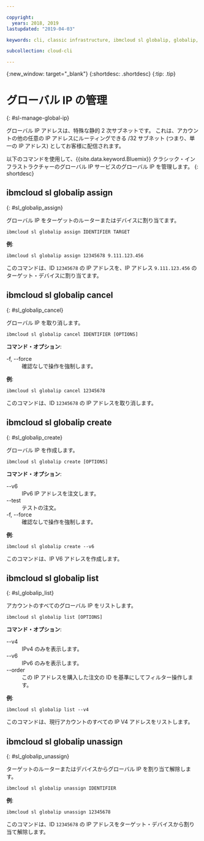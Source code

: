 ```yaml
---

copyright:
  years: 2018, 2019
lastupdated: "2019-04-03"

keywords: cli, classic infrastructure, ibmcloud sl globalip, globalip, global ip addresses, assign global ip

subcollection: cloud-cli

---
```


{:new_window: target="_blank"}
{:shortdesc: .shortdesc}
{:tip: .tip}

# グローバル IP の管理
{: #sl-manage-global-ip}

グローバル IP アドレスは、特殊な静的 2 次サブネットです。 これは、アカウントの他の任意の IP アドレスにルーティングできる /32 サブネット (つまり、単一の IP アドレス) としてお客様に配信されます。

以下のコマンドを使用して、{{site.data.keyword.Bluemix}} クラシック・インフラストラクチャーのグローバル IP サービスのグローバル IP を管理します。
{: shortdesc}

## ibmcloud sl globalip assign
{: #sl_globalip_assign}

グローバル IP をターゲットのルーターまたはデバイスに割り当てます。
```
ibmcloud sl globalip assign IDENTIFIER TARGET
```

**例**:
```
ibmcloud sl globalip assign 12345678 9.111.123.456
```

このコマンドは、ID `12345678` の IP アドレスを、IP アドレス `9.111.123.456` のターゲット・デバイスに割り当てます。

## ibmcloud sl globalip cancel
{: #sl_globalip_cancel}

グローバル IP を取り消します。
```
ibmcloud sl globalip cancel IDENTIFIER [OPTIONS]
```

<strong>コマンド・オプション</strong>:
<dl>
<dt>-f, --force</dt>
<dd>確認なしで操作を強制します。</dd>
</dl>

**例**:
```
ibmcloud sl globalip cancel 12345678
```

このコマンドは、ID `12345678` の IP アドレスを取り消します。

 ## ibmcloud sl globalip create
{: #sl_globalip_create}

グローバル IP を作成します。
```
ibmcloud sl globalip create [OPTIONS]
```

<strong>コマンド・オプション</strong>:
<dl>
<dt>--v6</dt>
<dd>IPv6 IP アドレスを注文します。</dd>
<dt>--test</dt>
<dd>テストの注文。</dd>
<dt>-f, --force</dt>
<dd>確認なしで操作を強制します。</dd>
</dl>

**例**:
```
ibmcloud sl globalip create --v6
```

このコマンドは、IP V6 アドレスを作成します。

## ibmcloud sl globalip list
{: #sl_globalip_list}

アカウントのすべてのグローバル IP をリストします。
```
ibmcloud sl globalip list [OPTIONS]
```

<strong>コマンド・オプション</strong>:
<dl>
<dt>--v4</dt>
<dd>IPv4 のみを表示します。</dd>
<dt>--v6</dt>
<dd>IPv6 のみを表示します。</dd>
<dt>--order</dt>
<dd>この IP アドレスを購入した注文の ID を基準にしてフィルター操作します。</dd>
</dl>

**例**:
```
ibmcloud sl globalip list --v4
```

このコマンドは、現行アカウントのすべての IP V4 アドレスをリストします。

## ibmcloud sl globalip unassign
{: #sl_globalip_unassign}

ターゲットのルーターまたはデバイスからグローバル IP を割り当て解除します。
```
ibmcloud sl globalip unassign IDENTIFIER
```


**例**:
```
ibmcloud sl globalip unassign 12345678
```

このコマンドは、ID `12345678` の IP アドレスをターゲット・デバイスから割り当て解除します。
